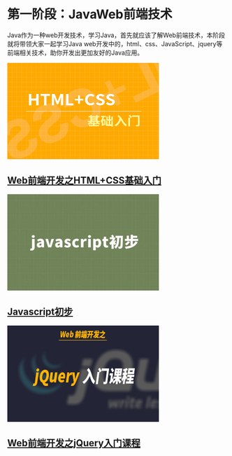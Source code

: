 # 第一阶段：JavaWeb前端技术
  Java作为一种web开发技术，学习Java，首先就应该了解Web前端技术，本阶段就将带领大家一起学习Java web开发中的，html、css、JavaScript、jquery等前端相关技术，助你开发出更加友好的Java应用。

![Web前端开发之HTML+CSS基础入门](images/1.1HTMLCSS.jpg)
## [Web前端开发之HTML+CSS基础入门](http://www.maiziedu.com/course/425/)
![Javascript初步](images/javascript_PbpyegX.jpg)
## [Javascript初步](http://www.maiziedu.com/course/353/)
![Web前端开发之jQuery入门课程](images/1.3Web前端开发之jQuery入门课程_Qb7jYcv.jpg)
## [Web前端开发之jQuery入门课程](http://www.maiziedu.com/course/354/)